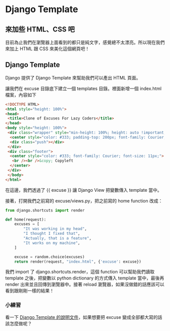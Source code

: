 # Django Template

## 來加些 HTML、CSS 吧

目前為止我們在瀏覽器上面看到的都只是純文字，感覺總不太漂亮。所以現在我們來加上 HTML 跟 CSS 來美化這個網頁吧！

## Django Template

Django 提供了 Django Template 來幫助我們可以產出 HTML 頁面。

讓我們在 excuse 目錄底下建立一個 templates 目錄。裡面新增一個 index.html 檔案，內容如下

```html
<!DOCTYPE HTML>
<html style="height: 100%">
<head>
 <title>Clone of Excuses For Lazy Coders</title>
</head>
<body style="height: 100%">
 <div class="wrapper" style="min-height: 100%; height: auto !important; height: 100%; margin: 0 auto -8em;">
  <center style="color: #333; padding-top: 200px; font-family: Courier; font-size: 24px; font-weight: bold;"><a href="/" rel="nofollow" style="text-decoration: none; color: #333;">{{ excuse }}</a></center>
  <div class="push"></div>
 </div>
 <div class="footer">
  <center style="color: #333; font-family: Courier; font-size: 11px;">
   <br /><br />&copy; Copyleft
  </center>
 </div>
 </body>
</html>
```

在這邊，我們透過了 {{ excuse }} 讓 Django View 把變數傳入 template 當中。

接著，打開我們之前寫的 excuse/views.py，把之前寫的 home function 改成：

```python
from django.shortcuts import render

def home(request):
    excuses = [
        "It was working in my head",
        "I thought I fixed that",
        "Actually, that is a feature",
        "It works on my machine",
    ]

    excuse = random.choice(excuses)
    return render(request, "index.html", {'excuse': excuse})
```

我們 import 了 django.shortcuts.render，這個 function 可以幫助我們讀取 template 之後，把變數以 python dictionary 的方式傳入 template 當中，最後再 render 出來並且回傳到瀏覽器中。接著 reload 瀏覽器，如果沒做錯的話應該可以看到跟剛剛一樣的結果！

### 小練習

看一下 [Django Template 的說明文件](https://docs.djangoproject.com/en/1.7/ref/templates/builtins/)，如果想要把 excuse 變成全部都大寫的話該怎麼做呢？
